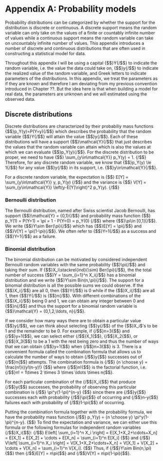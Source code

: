 # Appendix A: Probability models

Probability distributions can be categorized by whether the support for the distribution is discrete or continuous. 
A discrete support means the random variable can only take on the values of a finite or countably infinite number of values while a continuous support means the random variable can take on uncountably infinite number of values.
This appendix introduces a number of discrete and continuous distributions that are often used in constructing a statistical model for data. 

Throughout this appendix I will be using a capital {$$}Y{/$$} to indicate the random variable, i.e. the value the data could take on, {$$}y{/$$} to indicate the realized value of the random variable, and Greek letters to indicate parameters of the distributions. 
In this appendix, we treat the parameters as if they are known and therefore I am deviating from my previous convention introduced in Chapter ??. 
But the idea here is that when building a model for real data, the parameters are unknown and we will estimated using the observed data. 

## Discrete distributions

Discrete distributions are characterized by their probabiliy mass functions {$$}p_Y(y)=P(Y=y){/$$} which describes the probability that the random variable {$$}Y{/$$} will attain the value {$$}y{/$$}. 
Each of these distributions will have a support {$$}\mathcal{Y}{/$$} that just describes the values that the random variable can attain which is also the values at which we can evaluate {$$}p_Y(y){/$$}. 
For the discrete distribution to be proper, we need to have 
{$$}
\sum_{y\in\mathcal{Y}} p_Y(y) = 1.
{/$$}
Therefore, for any discrete random variable, we know that {$$}p_Y(y) \le 1{/$$} for any value {$$}y{/$$} in its support, i.e. {$$}y\in\mathcal{Y}{/$$}.

For a discrete random variable, the expectation is
{$$}
E[Y] = \sum_{y\in\mathcal{Y}} y\, p_Y(y)
{/$$}
and the variance is 
{$$}
V[Y] = \sum_{y\in\mathcal{Y}} \left(y-E[Y]\right)^2 p_Y(y).
{/$$}



### Bernoulli distribution

The Bernoulli distribution, named after Swiss scientist Jacob Bernoulli, has support {$$}\mathcal{Y} = \{0,1\}{/$$} and probability mass function 
{$$}
p_Y(1) = P(Y=1) = \pi = 1 - P(Y=0) = p_Y(0)
{/$$}
where {$$}\pi\in \[0,1\]{/$$}.
We write {$$}Y\sim Ber(\pi){/$$} which has {$$}E[Y] = \pi{/$$} and {$$}V[Y] = \pi(1-\pi){/$$}. We often refer to {$$}Y=1{/$$} as a success and {$$}Y=1{/$$} as a failure. 

### Binomial distribution

The binomial distribution can be motivated by considered independent Bernoulli random variables with the same probability {$$}\pi{/$$} and taking their sum.
If {$$}X_i\stackrel{ind}{\sim} Ber(\pi){/$$}, the the total number of success {$$}Y = \sum_{i=1}^n X_i{/$$} has a binomial distribution and we write {$$}Y\sim Bin(n,\pi){/$$}. 
The support for a binomial distribution is all the possible sums we could observe. 
If the {$$}X_i{/$$} are all 0, then {$$}Y{/$$} is 0 while if the {$$}X_i{/$$} are all 1, then {$$}Y{/$$} is {$$}n{/$$}. 
With different combinations of the {$$}X_i{/$$} being 0 and 1, we can obtain any integer between 0 and {$$}n{/$$} and thus the  support for a binomial random variable is {$$}\mathcal{Y} = \{0,1,2,\ldots, n\}{/$$}.

If we consider how many ways there are to obtain a particular value {$$}y{/$$}, we can think about selecting {$$}y{/$$} of the {$$}X_i$'s to be 1 and the remainder to be 0. 
For example, if {/$$}n=3{$$} and {/$$}y=1{$$}, we can select either {/$$}X_1{$$}, {/$$}X_2{$$}, or {/$$}X_3{$$} to be a 1 with the rest being zero and thus the number of ways that we can obtain {/$$}y=1{$$} when {/$$}n=3{$$} is 3. 
There is a convenient formula called the combination formula that allows us to calculate the number of ways to obtain {/$$}y{$$} successes out of {/$$}n{$$} attempts. 
The combination formula is
{/$$}
{n \choose y} = \frac{n!}{(y!(n-y)!}
{$$} 
where {/$$}n!{$$} is the factorial function, i.e. {/$$}n! = 1\times 2 \times 3 \times \ldots \times n{$$}. 

For each particular combination of the {/$$}X_i{$$} that produce {/$$}y{$$} successes, the probability of observing this particular combination is 
{/$$}
\pi^y(1-\pi)^{n-y}
{$$}
since there are {/$$}y{$$} successes each with probability {/$$}\pi{$$} of occurring and {/$$}n-y{$$} failures each with probability of {/$$}1-\pi{$$} of occurring. 

Putting the combination formula together with the probability formula, we have the probability mass function
{/$$}
p_Y(y) = {n \choose y} \pi^y(1-\pi)^{n-y}.
{$$}
To find the expectation and variance, we can either use this formula or the following formulas for independent random variables {/$$}X_i{$$}:
{/$$} 
E\left[ \sum_{i=1}^n X_i \right] = E[X_1+X_2+\cdots+X_n] = E[X_1] + E[X_2] + \cdots + E[X_n] = \sum_{i=1}^n E[X_i]
{$$}
and 
{/$$} 
V\left[ \sum_{i=1}^n X_i \right] = V[X_1+X_2+\cdots+X_n] = V[X_1] + V[X_2] + \cdots + V[X_n] = \sum_{i=1}^n V[X_i].
{$$}
Thus, if {/$$}Y\sim Bin(n,\pi){$$} then {/$$}E[Y] = n\pi{$$} and {/$$}V[Y] = n\pi(1-\pi){$$}.



